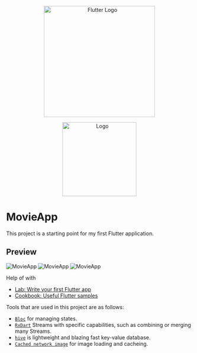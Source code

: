 <p align="center">
  <a href="https://flutter.dev/" target="blank"><img src="https://storage.googleapis.com/cms-storage-bucket/6a07d8a62f4308d2b854.svg" width="300" alt="Flutter Logo" /></a>
</p>

<p align="center">
  <a href="https://github.com/ulugbek1060/MovineApp" target="blank"><img src="https://github.com/ulugbek1060/MovineApp/blob/main/preview/logo.png" width="200" alt="Logo" /></a>
</p>



# MovieApp
This project is a starting point for my first Flutter application.

## Preview
![MovieApp](https://github.com/ulugbek1060/MovineApp/blob/main/preview/Preview%201.png)
![MovieApp](https://github.com/ulugbek1060/MovineApp/blob/main/preview/Preview%202.png)
![MovieApp](https://github.com/ulugbek1060/MovineApp/blob/main/preview/Preview%203.png)


Help of with
- [Lab: Write your first Flutter app](https://docs.flutter.dev/get-started/codelab)
- [Cookbook: Useful Flutter samples](https://docs.flutter.dev/cookbook)

Tools that are used in this project are as follows:
* [`Bloc`](https://bloclibrary.dev/#/) for managing states.
* [`RxDart`](https://pub.dev/packages/rxdart) Streams with specific capabilities, such as combining or merging many Streams.
* [`hive`](https://pub.dev/packages/hive) is lightweight and blazing fast key-value database.
* [`Cached network image`](https://pub.dev/packages/cached_network_image) for image loading and cacheing.

